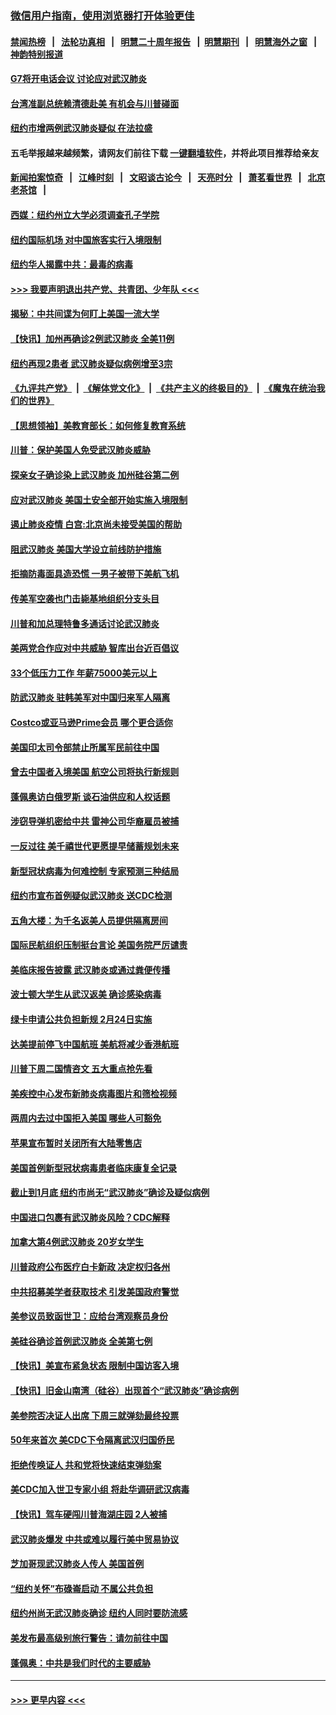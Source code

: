 ### [微信用户指南，使用浏览器打开体验更佳](https://github.com/gfw-breaker/banned-news1/blob/master/indexes/wechat-guide.md?t=0)
#### [禁闻热榜](热点新闻.md?t=0)  &nbsp;&nbsp;|&nbsp;&nbsp; [法轮功真相](https://github.com/gfw-breaker/truth/blob/master/README.md?t=0) &nbsp;&nbsp;|&nbsp;&nbsp; [明慧二十周年报告](https://github.com/gfw-breaker/mh-reports/blob/master/README.md?t=0) &nbsp;&nbsp;|&nbsp;&nbsp;[明慧期刊](https://github.com/gfw-breaker/mh-qikan) &nbsp;&nbsp;|&nbsp;&nbsp; [明慧海外之窗](https://github.com/gfw-breaker/mh-news/blob/master/README.md?t=0) &nbsp;&nbsp;|&nbsp;&nbsp; [神韵特别报道](https://github.com/gfw-breaker/mh-news/blob/master/shenyun.md?t=0)
#### [G7将开电话会议 讨论应对武汉肺炎](../pages/nsc412/n11841658.md?t=02040011) 
#### [台湾准副总统赖清德赴美 有机会与川普碰面](../pages/nsc412/n11841332.md?t=02040011) 
#### [纽约市增两例武汉肺炎疑似 在法拉盛](../pages/nsc412/n11840625.md?t=02040011) 
#### 五毛举报越来越频繁，请网友们前往下载 [一键翻墙软件](https://github.com/gfw-breaker/ssr-accounts)，并将此项目推荐给亲友
#### [新闻拍案惊奇](https://github.com/gfw-breaker/banned-news1/blob/master/pages/link4.md) &nbsp;&nbsp;|&nbsp;&nbsp; [江峰时刻](https://github.com/gfw-breaker/banned-news1/blob/master/pages/link4.md) &nbsp;&nbsp;|&nbsp;&nbsp; [文昭谈古论今](https://github.com/gfw-breaker/banned-news1/blob/master/pages/link4.md) &nbsp;&nbsp;|&nbsp;&nbsp; [天亮时分](https://github.com/gfw-breaker/banned-news1/blob/master/pages/link4.md) &nbsp;&nbsp;|&nbsp;&nbsp; [萧茗看世界](https://github.com/gfw-breaker/banned-news1/blob/master/pages/link4.md) &nbsp;&nbsp;|&nbsp;&nbsp; [北京老茶馆](https://github.com/gfw-breaker/banned-news1/blob/master/pages/link4.md) &nbsp;&nbsp;|&nbsp;&nbsp; 
#### [西媒：纽约州立大学必须调查孔子学院](../pages/nsc412/n11840637.md?t=02040011) 
#### [纽约国际机场  对中国旅客实行入境限制](../pages/nsc412/n11840619.md?t=02040011) 
#### [纽约华人揭露中共：最毒的病毒](../pages/nsc412/n11840631.md?t=02040011) 
#### [>>> 我要声明退出共产党、共青团、少年队 <<<](https://github.com/begood0513/goodnews/blob/master/quit/letter.md) 
#### [揭秘：中共间谍为何盯上美国一流大学](../pages/nsc412/n11840270.md?t=02040011) 
#### [【快讯】加州再确诊2例武汉肺炎 全美11例](../pages/nsc412/n11840339.md?t=02040011) 
#### [纽约再现2患者 武汉肺炎疑似病例增至3宗](../pages/nsc412/n11840010.md?t=02040011) 
#### [《九评共产党》](https://github.com/begood0513/9ping.md/blob/master/README.md) &nbsp;|&nbsp; [《解体党文化》](../../../../jtdwh.md/blob/master/README.md)  &nbsp;|&nbsp; [《共产主义的终极目的》](../../../../gczydzjmd.md/blob/master/README.md) &nbsp;|&nbsp; [《魔鬼在统治我们的世界》](../../../../mgztzwmdsj.md/blob/master/README.md) 
#### [【思想领袖】美教育部长：如何修复教育系统](../pages/nsc412/n11690865.md?t=02040011) 
#### [川普：保护美国人免受武汉肺炎威胁](../pages/nsc412/n11839718.md?t=02040011) 
#### [探亲女子确诊染上武汉肺炎 加州硅谷第二例](../pages/nsc412/n11839784.md?t=02040011) 
#### [应对武汉肺炎 美国土安全部开始实施入境限制](../pages/nsc412/n11839729.md?t=02040011) 
#### [遏止肺炎疫情 白宫:北京尚未接受美国的帮助](../pages/nsc412/n11839660.md?t=02040011) 
#### [阻武汉肺炎 美国大学设立前线防护措施](../pages/nsc412/n11839479.md?t=02040011) 
#### [拒摘防毒面具造恐慌 一男子被带下美航飞机](../pages/nsc412/n11839455.md?t=02040011) 
#### [传美军空袭也门击毙基地组织分支头目](../pages/nsc412/n11839210.md?t=02040011) 
#### [川普和加总理特鲁多通话讨论武汉肺炎](../pages/nsc412/n11839128.md?t=02040011) 
#### [美两党合作应对中共威胁 智库出台近百倡议](../pages/nsc412/n11838437.md?t=02040011) 
#### [33个低压力工作 年薪75000美元以上](../pages/nsc412/n11834441.md?t=02040011) 
#### [防武汉肺炎 驻韩美军对中国归来军人隔离](../pages/nsc412/n11838970.md?t=02040011) 
#### [Costco或亚马逊Prime会员 哪个更合适你](../pages/nsc412/n11834459.md?t=02040011) 
#### [美国印太司令部禁止所属军民前往中国](../pages/nsc412/n11838418.md?t=02040011) 
#### [曾去中国者入境美国 航空公司将执行新规则](../pages/nsc412/n11838375.md?t=02040011) 
#### [蓬佩奥访白俄罗斯 谈石油供应和人权话题](../pages/nsc412/n11838242.md?t=02040011) 
#### [涉窃导弹机密给中共 雷神公司华裔雇员被捕](../pages/nsc412/n11838129.md?t=02040011) 
#### [一反过往 美千禧世代更愿提早储蓄规划未来](../pages/nsc412/n11837601.md?t=02040011) 
#### [新型冠状病毒为何难控制 专家预测三种结局](../pages/nsc412/n11838002.md?t=02040011) 
#### [纽约市宣布首例疑似武汉肺炎 送CDC检测](../pages/nsc412/n11837852.md?t=02040011) 
#### [五角大楼：为千名返美人员提供隔离房间](../pages/nsc412/n11837831.md?t=02040011) 
#### [国际民航组织压制挺台言论 美国务院严厉谴责](../pages/nsc412/n11837791.md?t=02040011) 
#### [美临床报告披露 武汉肺炎或通过粪便传播](../pages/nsc412/n11837626.md?t=02040011) 
#### [波士顿大学生从武汉返美 确诊感染病毒](../pages/nsc412/n11837580.md?t=02040011) 
#### [绿卡申请公共负担新规 2月24日实施](../pages/nsc412/n11836634.md?t=02040011) 
#### [达美提前停飞中国航班 美航将减少香港航班](../pages/nsc412/n11837649.md?t=02040011) 
#### [川普下周二国情咨文 五大重点抢先看](../pages/nsc412/n11837512.md?t=02040011) 
#### [美疾控中心发布新肺炎病毒图片和筛检视频](../pages/nsc412/n11837491.md?t=02040011) 
#### [两周内去过中国拒入美国 哪些人可豁免](../pages/nsc412/n11837400.md?t=02040011) 
#### [苹果宣布暂时关闭所有大陆零售店](../pages/nsc412/n11837097.md?t=02040011) 
#### [美国首例新型冠状病毒患者临床康复全记录](../pages/nsc412/n11836513.md?t=02040011) 
#### [截止到1月底  纽约市尚无“武汉肺炎”确诊及疑似病例](../pages/nsc412/n11836657.md?t=02040011) 
#### [中国进口包裹有武汉肺炎风险？CDC解释](../pages/nsc412/n11836321.md?t=02040011) 
#### [加拿大第4例武汉肺炎 20岁女学生](../pages/nsc412/n11836537.md?t=02040011) 
#### [川普政府公布医疗白卡新政 决定权归各州](../pages/nsc412/n11836336.md?t=02040011) 
#### [中共招募美学者获取技术 引发美国政府警觉](../pages/nsc412/n11836277.md?t=02040011) 
#### [美参议员致函世卫：应给台湾观察员身份](../pages/nsc412/n11836183.md?t=02040011) 
#### [美硅谷确诊首例武汉肺炎 全美第七例](../pages/nsc412/n11836093.md?t=02040011) 
#### [【快讯】美宣布紧急状态 限制中国访客入境](../pages/nsc412/n11836030.md?t=02040011) 
#### [【快讯】旧金山南湾（硅谷）出现首个“武汉肺炎”确诊病例](../pages/nsc412/n11836084.md?t=02040011) 
#### [美参院否决证人出席 下周三就弹劾最终投票](../pages/nsc412/n11835900.md?t=02040011) 
#### [50年来首次 美CDC下令隔离武汉归国侨民](../pages/nsc412/n11835854.md?t=02040011) 
#### [拒绝传唤证人 共和党将快速结束弹劾案](../pages/nsc412/n11835573.md?t=02040011) 
#### [美CDC加入世卫专家小组 将赴华调研武汉病毒](../pages/nsc412/n11835584.md?t=02040011) 
#### [【快讯】驾车硬闯川普海湖庄园 2人被捕](../pages/nsc412/n11835785.md?t=02040011) 
#### [武汉肺炎爆发 中共或难以履行美中贸易协议](../pages/nsc412/n11834752.md?t=02040011) 
#### [芝加哥现武汉肺炎人传人 美国首例](../pages/nsc412/n11834730.md?t=02040011) 
#### [“纽约关怀”布碌崙启动  不属公共负担](../pages/nsc412/n11834269.md?t=02040011) 
#### [纽约州尚无武汉肺炎确诊  纽约人同时要防流感](../pages/nsc412/n11834247.md?t=02040011) 
#### [美发布最高级别旅行警告：请勿前往中国](../pages/nsc412/n11834038.md?t=02040011) 
#### [蓬佩奥：中共是我们时代的主要威胁](../pages/nsc412/n11833434.md?t=02040011) 

----
#### [ >>> 更早内容 <<< ](../indexes/nsc412-earlier.md)

